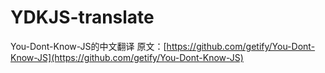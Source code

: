 # YDKJS-translate
You-Dont-Know-JS的中文翻译
原文：[https://github.com/getify/You-Dont-Know-JS](https://github.com/getify/You-Dont-Know-JS)
